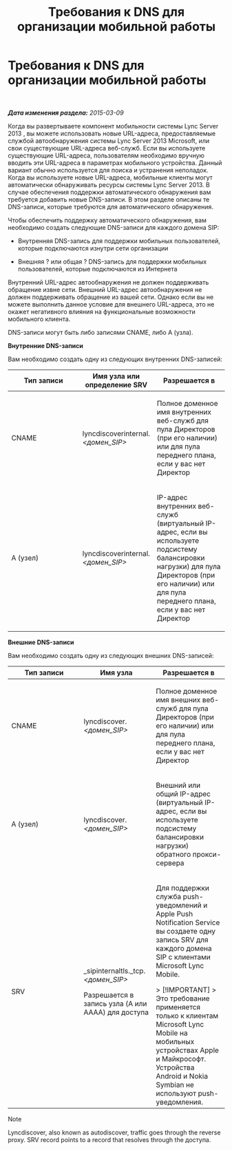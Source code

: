 ﻿---
title: Требования к DNS для организации мобильной работы
TOCTitle: Требования к DNS для организации мобильной работы
ms:assetid: df6962bc-2a16-440e-a333-022ebd14f957
ms:mtpsurl: https://technet.microsoft.com/ru-ru/library/Hh690040(v=OCS.15)
ms:contentKeyID: 49311402
ms.date: 05/19/2016
mtps_version: v=OCS.15
ms.translationtype: HT
---

# Требования к DNS для организации мобильной работы

 

_**Дата изменения раздела:** 2015-03-09_

Когда вы развертываете компонент мобильности системы Lync Server 2013 , вы можете использовать новые URL-адреса, предоставляемые службой автообнаружения системы Lync Server 2013 Microsoft, или свои существующие URL-адреса веб-служб. Если вы используете существующие URL-адреса, пользователям необходимо вручную вводить эти URL-адреса в параметрах мобильного устройства. Данный вариант обычно используется для поиска и устранения неполадок. Когда вы используете новые URL-адреса, мобильные клиенты могут автоматически обнаруживать ресурсы системы Lync Server 2013. В случае обеспечения поддержки автоматического обнаружения вам требуется добавить новые DNS-записи. В этом разделе описаны те DNS-записи, которые требуются для автоматического обнаружения.

Чтобы обеспечить поддержку автоматического обнаружения, вам необходимо создать следующие DNS-записи для каждого домена SIP:

  - Внутренняя DNS-запись для поддержки мобильных пользователей, которые подключаются изнутри сети организации

  - Внешняя ? или общая ? DNS-запись для поддержки мобильных пользователей, которые подключаются из Интернета

Внутренний URL-адрес автообнаружения не должен поддерживать обращение извне сети. Внешний URL-адрес автообнаружения не должен поддерживать обращение из вашей сети. Однако если вы не можете выполнить данное условие для внешнего URL-адреса, это не окажет негативного влияния на функциональные возможности мобильного клиента.

DNS-записи могут быть либо записями CNAME, либо A (узла).

**Внутренние DNS-записи**

Вам необходимо создать одну из следующих внутренних DNS-записей:


<table>
<colgroup>
<col style="width: 33%" />
<col style="width: 33%" />
<col style="width: 33%" />
</colgroup>
<thead>
<tr class="header">
<th>Тип записи</th>
<th>Имя узла или определение SRV</th>
<th>Разрешается в</th>
</tr>
</thead>
<tbody>
<tr class="odd">
<td><p>CNAME</p></td>
<td><p>lyncdiscoverinternal.<em>&lt;домен_SIP&gt;</em></p></td>
<td><p>Полное доменное имя внутренних веб-служб для пула Директоров (при его наличии) или для пула переднего плана, если у вас нет Директор</p></td>
</tr>
<tr class="even">
<td><p>A (узел)</p></td>
<td><p>lyncdiscoverinternal.<em>&lt;домен_SIP&gt;</em></p></td>
<td><p>IP-адрес внутренних веб-служб (виртуальный IP-адрес, если вы используете подсистему балансировки нагрузки) для пула Директоров (при его наличии) или для пула переднего плана, если у вас нет Директор</p></td>
</tr>
</tbody>
</table>


**Внешние DNS-записи**

Вам необходимо создать одну из следующих внешних DNS-записей:


<table>
<colgroup>
<col style="width: 33%" />
<col style="width: 33%" />
<col style="width: 33%" />
</colgroup>
<thead>
<tr class="header">
<th>Тип записи</th>
<th>Имя узла</th>
<th>Разрешается в</th>
</tr>
</thead>
<tbody>
<tr class="odd">
<td><p>CNAME</p></td>
<td><p>lyncdiscover. <em>&lt;домен_SIP&gt;</em></p></td>
<td><p>Полное доменное имя внешних веб-служб для пула Директоров (при его наличии) или для пула переднего плана, если у вас нет Директор</p></td>
</tr>
<tr class="even">
<td><p>A (узел)</p></td>
<td><p>lyncdiscover. <em>&lt;домен_SIP&gt;</em></p></td>
<td><p>Внешний или общий IP-адрес (виртуальный IP-адрес, если вы используете подсистему балансировки нагрузки) обратного прокси-сервера</p></td>
</tr>
<tr class="odd">
<td><p>SRV</p></td>
<td><p>_sipinternaltls._tcp. <em>&lt;домен_SIP&gt;</em></p>
<p>Разрешается в запись узла (A или AAAA) для доступа</p></td>
<td><p>Для поддержки служба push-уведомлений и Apple Push Notification Service вы создаете одну запись SRV для каждого домена SIP с клиентами Microsoft Lync Mobile.</p>
<div class="alert">
> [!IMPORTANT]  
> Это требование применяется только к клиентам Microsoft Lync Mobile на мобильных устройствах Apple и Майкрософт. Устройства Android и Nokia Symbian не используют push-уведомления.
</div></td>
</tr>
</tbody>
</table>


> [!NOTE]  
> Lyncdiscover, also known as autodiscover, traffic goes through the reverse proxy. SRV record points to a record that resolves through the доступа.
